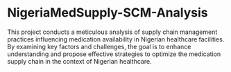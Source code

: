 # NigeriaMedSupply-SCM-Analysis
 This project conducts a meticulous analysis of supply chain management practices influencing medication availability in Nigerian healthcare facilities. By examining key factors and challenges, the goal is to enhance understanding and propose effective strategies to optimize the medication supply chain in the context of Nigerian healthcare.
